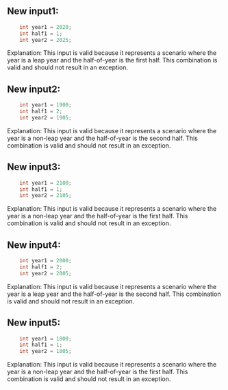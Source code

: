 ## New input1:
```java
    int year1 = 2020;
    int half1 = 1;
    int year2 = 2025;
```
Explanation: This input is valid because it represents a scenario where the year is a leap year and the half-of-year is the first half. This combination is valid and should not result in an exception.

## New input2:
```java
    int year1 = 1900;
    int half1 = 2;
    int year2 = 1905;
```
Explanation: This input is valid because it represents a scenario where the year is a non-leap year and the half-of-year is the second half. This combination is valid and should not result in an exception.

## New input3:
```java
    int year1 = 2100;
    int half1 = 1;
    int year2 = 2105;
```
Explanation: This input is valid because it represents a scenario where the year is a non-leap year and the half-of-year is the first half. This combination is valid and should not result in an exception.

## New input4:
```java
    int year1 = 2000;
    int half1 = 2;
    int year2 = 2005;
```
Explanation: This input is valid because it represents a scenario where the year is a leap year and the half-of-year is the second half. This combination is valid and should not result in an exception.

## New input5:
```java
    int year1 = 1800;
    int half1 = 1;
    int year2 = 1805;
```
Explanation: This input is valid because it represents a scenario where the year is a non-leap year and the half-of-year is the first half. This combination is valid and should not result in an exception.

